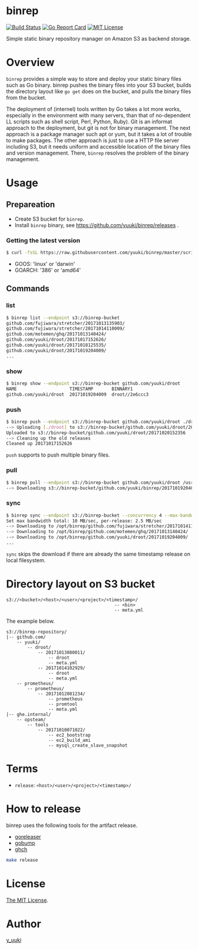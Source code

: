 binrep
======

[![Build Status](https://travis-ci.org/yuuki/binrep.png?branch=master)][travis]
[![Go Report Card](https://goreportcard.com/badge/github.com/yuuki/droot)][goreportcard]
[![MIT License](http://img.shields.io/badge/license-MIT-blue.svg?style=flat-square)][license]

[travis]: https://travis-ci.org/yuuki/binrep
[goreportcard]: (https://goreportcard.com/report/github.com/yuuki/binrep)
[license]: https://github.com/yuuki/binrep/blob/master/LICENSE

Simple static binary repository manager on Amazon S3 as backend storage.

# Overview

`binrep` provides a simple way to store and deploy your static binary files such as Go binary. binrep pushes the binary files into your S3 bucket, builds the directory layout like `go get` does on the bucket, and pulls the binary files from the bucket.

The deployment of (internel) tools written by Go takes a lot more works, especially in the environment with many servers, than that of no-dependent LL scripts such as shell script, Perl, Python, Ruby). Git is an informat approach to the deployment, but git is not for binary management. The next approach is a package manager such apt or yum, but it takes a lot of trouble to make packages. The other approach is just to use a HTTP file server including S3, but it needs uniform and accessible location of the binary files and version management. There, `binrep` resolves the problem of the binary management.

# Usage

## Prepareation

- Create S3 bucket for `binrep`.
- Install `binrep` binary, see https://github.com/yuuki/binrep/releases .

### Getting the latest version

```sh
$ curl -fsSL https://raw.githubusercontent.com/yuuki/binrep/master/scripts/install_latest_binary | bash /dev/stdin $GOOS $GOARCH | tar -xzf - -C /usr/local/bin/
```

- GOOS: 'linux' or 'darwin'
- GOARCH: '386' or 'amd64'

## Commands

### list

```sh
$ binrep list --endpoint s3://binrep-bucket
github.com/fujiwara/stretcher/20171013135903/
github.com/fujiwara/stretcher/20171014110009/
github.com/motemen/ghq/20171013140424/
github.com/yuuki/droot/20171017152626/
github.com/yuuki/droot/20171018125535/
github.com/yuuki/droot/20171019204009/
...
```

### show

```sh
$ binrep show --endpoint s3://binrep-bucket github.com/yuuki/droot
NAME                    TIMESTAMP       BINNARY1
github.com/yuuki/droot  20171019204009  droot//2e6ccc3
```

### push

```sh
$ binrep push --endpoint s3://binrep-bucket github.com/yuuki/droot ./droot
--> Uploading [./droot] to s3://binrep-bucket/github.com/yuuki/droot/20171020152356
Uploaded to s3://binrep-bucket/github.com/yuuki/droot/20171020152356
--> Cleaning up the old releases
Cleaned up 20171017152626
```

`push` supports to push multiple binary files.

### pull

```sh
$ binrep pull --endpoint s3://binrep-bucket github.com/yuuki/droot /usr/local/bin
--> Downloading s3://binrep-bucket/github.com/yuuki/binrep/20171019204009 to /usr/local/bin
```

### sync

```sh
$ binrep sync --endpoint s3://binrep-bucket --concurrency 4 --max-bandwidth '5 MB' /opt/binrep/
Set max bandwidth total: 10 MB/sec, per-release: 2.5 MB/sec
--> Downloading to /opt/binrep/github.com/fujiwara/stretcher/20171014110009/
--> Downloading to /opt/binrep/github.com/motemen/ghq/20171013140424/
--> Downloading to /opt/binrep/github.com/yuuki/droot/20171019204009/
...
```

`sync` skips the download if there are already the same timestamp release on local filesystem.

# Directory layout on S3 bucket

```
s3://<bucket>/<host>/<user>/<project>/<timestamp>/
                                         -- <bin>
                                         -- meta.yml
```

The example below.

```
s3://binrep-repository/
|-- github.com/
    -- yuuki/
        -- droot/
            -- 20171013080011/
                -- droot
                -- meta.yml
            -- 20171014102929/
                -- droot
                -- meta.yml
    -- prometheus/
        -- prometheus/
            -- 20171012081234/
                -- prometheus
                -- promtool
                -- meta.yml
|-- ghe.internal/
    -- opsteam/
        -- tools
            -- 20171010071022/
                -- ec2_bootstrap
                -- ec2_build_ami
                -- mysql_create_slave_snapshot

```

# Terms

- `release`: `<host>/<user>/<project>/<timestamp>/`

# How to release

binrep uses the following tools for the artifact release.

- [goreleaser](https://goreleaser.com/)
- [gobump](https://github.com/motemen/gobump)
- [ghch](https://github.com/Songmu/ghch)

```sh
make release
```

# License

[The MIT License](./LICENSE).

# Author

[y_uuki](https://github.com/yuuki)
